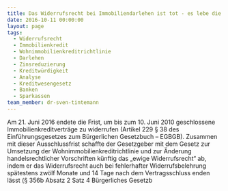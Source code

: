 ```yaml
---
title: Das Widerrufsrecht bei Immobiliendarlehen ist tot - es lebe die Zinsreduzierung bei Verstößen gegen die Kreditwürdigkeitsprüfung
date: 2016-10-11 00:00:00
layout: page
tags:
  - Widerrufsrecht
  - Immobilienkredit
  - Wohnimmobilienkreditrichtlinie
  - Darlehen
  - Zinsreduzierung
  - Kreditwürdigkeit
  - Analyse
  - Kreditwesengesetz
  - Banken
  - Sparkassen
team_member: dr-sven-tintemann
---
```



Am 21. Juni 2016 endete die Frist, um bis zum 10. Juni 2010 geschlossene Immobilienkreditverträge zu widerrufen (Artikel 229 § 38 des Einführungsgesetzes zum Bürgerlichen Gesetzbuch – EGBGB). Zusammen mit dieser Ausschlussfrist schaffte der Gesetzgeber mit dem Gesetz zur Umsetzung der Wohnimmobilienkreditrichtlinie und zur Änderung handelsrechtlicher Vorschriften künftig das „ewige Widerrufsrecht“ ab, indem er das Widerrufsrecht auch bei fehlerhafter Widerrufsbelehrung spätestens zwölf Monate und 14 Tage nach dem Vertragsschluss enden lässt (§ 356b Absatz 2 Satz 4 Bürgerliches Gesetzb